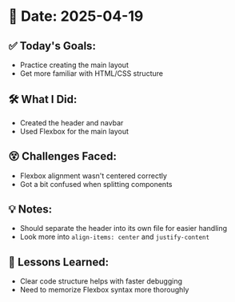 # 📅 Date: 2025-04-19

## ✅ Today's Goals:
- Practice creating the main layout
- Get more familiar with HTML/CSS structure

## 🛠 What I Did:
- Created the header and navbar
- Used Flexbox for the main layout

## 😵 Challenges Faced:
- Flexbox alignment wasn't centered correctly
- Got a bit confused when splitting components

## 💡 Notes:
- Should separate the header into its own file for easier handling
- Look more into `align-items: center` and `justify-content`

## 🧠 Lessons Learned:
- Clear code structure helps with faster debugging
- Need to memorize Flexbox syntax more thoroughly
